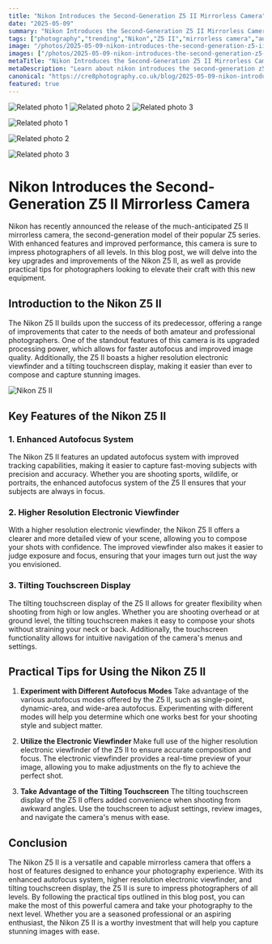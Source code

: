 ```yaml
---
title: "Nikon Introduces the Second-Generation Z5 II Mirrorless Camera"
date: "2025-05-09"
summary: "Nikon Introduces the Second-Generation Z5 II Mirrorless Camera - A trending topic in photography."
tags: ["photography","trending","Nikon","Z5 II","mirrorless camera","autofocus system","electronic viewfinder","tilting touchscreen display","practical tips","upgraded processing power","improved image quality"]
image: "/photos/2025-05-09-nikon-introduces-the-second-generation-z5-ii-mirrorless-camera-1.jpg"
images: ["/photos/2025-05-09-nikon-introduces-the-second-generation-z5-ii-mirrorless-camera-1.jpg","/photos/2025-05-09-nikon-introduces-the-second-generation-z5-ii-mirrorless-camera-2.jpg","/photos/2025-05-09-nikon-introduces-the-second-generation-z5-ii-mirrorless-camera-3.jpg"]
metaTitle: "Nikon Introduces the Second-Generation Z5 II Mirrorless Camera | cre8 Photography"
metaDescription: "Learn about nikon introduces the second-generation z5 ii mirrorless camera in photography with practical tips and insights."
canonical: "https://cre8photography.co.uk/blog/2025-05-09-nikon-introduces-the-second-generation-z5-ii-mirrorless-camera"
featured: true
---
```


<!-- Gallery as HTML -->

<div class="grid grid-cols-1 sm:grid-cols-2 md:grid-cols-3 gap-4">
  <img src="/photos/2025-05-09-nikon-introduces-the-second-generation-z5-ii-mirrorless-camera-1.jpg" alt="Related photo 1" class="w-full rounded-lg" />
<img src="/photos/2025-05-09-nikon-introduces-the-second-generation-z5-ii-mirrorless-camera-2.jpg" alt="Related photo 2" class="w-full rounded-lg" />
<img src="/photos/2025-05-09-nikon-introduces-the-second-generation-z5-ii-mirrorless-camera-3.jpg" alt="Related photo 3" class="w-full rounded-lg" />
</div>


<!-- Gallery as Markdown -->
![Related photo 1](/photos/2025-05-09-nikon-introduces-the-second-generation-z5-ii-mirrorless-camera-1.jpg)


![Related photo 2](/photos/2025-05-09-nikon-introduces-the-second-generation-z5-ii-mirrorless-camera-2.jpg)


![Related photo 3](/photos/2025-05-09-nikon-introduces-the-second-generation-z5-ii-mirrorless-camera-3.jpg)



# Nikon Introduces the Second-Generation Z5 II Mirrorless Camera

Nikon has recently announced the release of the much-anticipated Z5 II mirrorless camera, the second-generation model of their popular Z5 series. With enhanced features and improved performance, this camera is sure to impress photographers of all levels. In this blog post, we will delve into the key upgrades and improvements of the Nikon Z5 II, as well as provide practical tips for photographers looking to elevate their craft with this new equipment.

## Introduction to the Nikon Z5 II

The Nikon Z5 II builds upon the success of its predecessor, offering a range of improvements that cater to the needs of both amateur and professional photographers. One of the standout features of this camera is its upgraded processing power, which allows for faster autofocus and improved image quality. Additionally, the Z5 II boasts a higher resolution electronic viewfinder and a tilting touchscreen display, making it easier than ever to compose and capture stunning images.

![Nikon Z5 II](/path/to/image)

## Key Features of the Nikon Z5 II

### 1. Enhanced Autofocus System
The Nikon Z5 II features an updated autofocus system with improved tracking capabilities, making it easier to capture fast-moving subjects with precision and accuracy. Whether you are shooting sports, wildlife, or portraits, the enhanced autofocus system of the Z5 II ensures that your subjects are always in focus.

### 2. Higher Resolution Electronic Viewfinder
With a higher resolution electronic viewfinder, the Nikon Z5 II offers a clearer and more detailed view of your scene, allowing you to compose your shots with confidence. The improved viewfinder also makes it easier to judge exposure and focus, ensuring that your images turn out just the way you envisioned.

### 3. Tilting Touchscreen Display
The tilting touchscreen display of the Z5 II allows for greater flexibility when shooting from high or low angles. Whether you are shooting overhead or at ground level, the tilting touchscreen makes it easy to compose your shots without straining your neck or back. Additionally, the touchscreen functionality allows for intuitive navigation of the camera's menus and settings.

## Practical Tips for Using the Nikon Z5 II

1. **Experiment with Different Autofocus Modes**
   Take advantage of the various autofocus modes offered by the Z5 II, such as single-point, dynamic-area, and wide-area autofocus. Experimenting with different modes will help you determine which one works best for your shooting style and subject matter.

2. **Utilize the Electronic Viewfinder**
   Make full use of the higher resolution electronic viewfinder of the Z5 II to ensure accurate composition and focus. The electronic viewfinder provides a real-time preview of your image, allowing you to make adjustments on the fly to achieve the perfect shot.

3. **Take Advantage of the Tilting Touchscreen**
   The tilting touchscreen display of the Z5 II offers added convenience when shooting from awkward angles. Use the touchscreen to adjust settings, review images, and navigate the camera's menus with ease.

## Conclusion

The Nikon Z5 II is a versatile and capable mirrorless camera that offers a host of features designed to enhance your photography experience. With its enhanced autofocus system, higher resolution electronic viewfinder, and tilting touchscreen display, the Z5 II is sure to impress photographers of all levels. By following the practical tips outlined in this blog post, you can make the most of this powerful camera and take your photography to the next level. Whether you are a seasoned professional or an aspiring enthusiast, the Nikon Z5 II is a worthy investment that will help you capture stunning images with ease.

